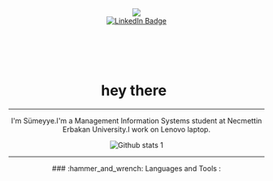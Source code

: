 

<div id="header" align="center">
<img src="https://media2.giphy.com/media/L1R1tvI9svkIWwpVYr/giphy.gif?cid=790b7611f459be776f966197377af408b5508cd2d9ab1fa7&rid=giphy.gif&ct=g"/>
  <div id="badges">
  <a href="https://www.linkedin.com/in/s%C3%BCmeyye-karaka%C5%9F-4153b4202/">
    <img src="https://img.shields.io/badge/LinkedIn-blue?style=for-the-badge&logo=linkedin&logoColor=white" alt="LinkedIn Badge"/>
  </a>
  <h1>
  hey there
  <img src="https://media.giphy.com/media/hvRJCLFzcasrR4ia7z/giphy.gif" width="4px" height= '100px'/>
</h1>
</div>
<hr>
 
I'm Sümeyye.I'm a Management Information Systems student at Necmettin Erbakan University.I work on Lenovo laptop.

![Github stats 1](https://github-readme-stats.vercel.app/api?username=krkssumeye&show_icons=true&theme=gradient) 
<hr>
  ### :hammer_and_wrench: Languages and Tools :

<!--
**krkssumeye/krkssumeye** is a ✨ _special_ ✨ repository because its `README.md` (this file) appears on your GitHub profile.

Here are some ideas to get you started:

- 🔭 I’m currently working on ...
- 🌱 I’m currently learning ...
- 👯 I’m looking to collabor![icons8-linkedin-circled](https://user-images.githubusercontent.com/78662905/173083804-79a66a89-8711-4af1-aa06-856030841366.gif)
ate on ...
- 🤔 I’m looking for help with ...
- 💬 Ask me about ...
- 📫 How to reach me: ...
- 😄 Pronouns: ...
- ⚡ Fun fact: ...
-->


